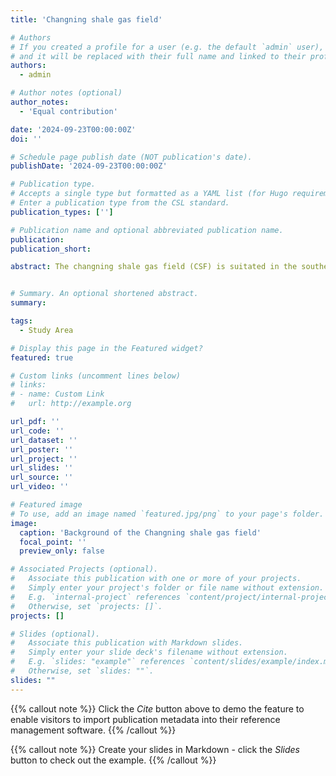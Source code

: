 ```yaml
---
title: 'Changning shale gas field'

# Authors
# If you created a profile for a user (e.g. the default `admin` user), write the username (folder name) here
# and it will be replaced with their full name and linked to their profile.
authors:
  - admin

# Author notes (optional)
author_notes:
  - 'Equal contribution'

date: '2024-09-23T00:00:00Z'
doi: ''

# Schedule page publish date (NOT publication's date).
publishDate: '2024-09-23T00:00:00Z'

# Publication type.
# Accepts a single type but formatted as a YAML list (for Hugo requirements).
# Enter a publication type from the CSL standard.
publication_types: ['']

# Publication name and optional abbreviated publication name.
publication: 
publication_short: 

abstract: The changning shale gas field (CSF) is suitated in the southern Sichuan Basin, China and ranks as one of the largest unconventional shale gas reservoirs in China. Over 550 horizontal wells targeting the Wufeng-Longmaxi (W-L) marine shale formation have been completed since commercial production commenced in 2013, yielding an annual production of ~ 6.5 billion m^3 in 2022. The CSF has undergone multistage geological folding since the Indosinian period that resulted in a predominantly synclinal structure. 3D seismic reflection imaging shows evidence for predominantly NEE-NE or NW trending fault systems. Large horizontal differential stresses (>10 MPa) make the Changning shale gas field susceptible to induced earthquakes, similar to its counterparts in North America. Since systematic seismic monitoring started in 2015, the number of moderate to strong earthquakes in the CSF has increased dramatically, including 2 damaging M>5 events, 21 M≥4, and more than 90 M≥3 earthquakes. In May 2023, a sequence of four M4+ earthquakes struck the east of CSF within 3 days, further raising concerns about induced seismic hazard in this region. 


# Summary. An optional shortened abstract.
summary: 

tags:
  - Study Area

# Display this page in the Featured widget?
featured: true

# Custom links (uncomment lines below)
# links:
# - name: Custom Link
#   url: http://example.org

url_pdf: ''
url_code: ''
url_dataset: ''
url_poster: ''
url_project: ''
url_slides: ''
url_source: ''
url_video: ''

# Featured image
# To use, add an image named `featured.jpg/png` to your page's folder.
image:
  caption: 'Background of the Changning shale gas field'
  focal_point: ''
  preview_only: false

# Associated Projects (optional).
#   Associate this publication with one or more of your projects.
#   Simply enter your project's folder or file name without extension.
#   E.g. `internal-project` references `content/project/internal-project/index.md`.
#   Otherwise, set `projects: []`.
projects: []

# Slides (optional).
#   Associate this publication with Markdown slides.
#   Simply enter your slide deck's filename without extension.
#   E.g. `slides: "example"` references `content/slides/example/index.md`.
#   Otherwise, set `slides: ""`.
slides: ""
---
```


{{% callout note %}}
Click the _Cite_ button above to demo the feature to enable visitors to import publication metadata into their reference management software.
{{% /callout %}}

{{% callout note %}}
Create your slides in Markdown - click the _Slides_ button to check out the example.
{{% /callout %}}

